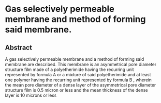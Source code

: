 # Gas selectively permeable membrane and method of forming said membrane.

## Abstract
A gas selectively permeable membrane and a method of forming said membrane are described. This membrane is an asymmetrical pore diameter structure film made of a polyetherimide having the recurring unit represented by formula A or a mixture of said polyetherimide and at least one polymer having the recurring unit represented by formula B , wherein the mean pore diameter of a dense layer of the asymmetrical pore diameter structure film is 0.5 micron or less and the mean thickness of the dense layer is 10 microns or less
